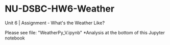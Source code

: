 # NU-DSBC-HW6-Weather
Unit 6 | Assignment - What's the Weather Like?

Please see file: "WeatherPy_V.ipynb"
*Analysis at the bottom of this Jupyter notebook
